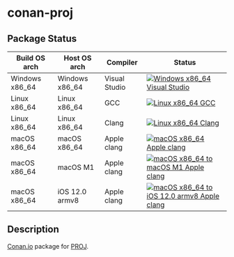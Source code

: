 # conan-proj

## Package Status

| Build OS arch | Host OS arch | Compiler | Status |
|---------------|--------------|----------|--------|
| Windows x86_64 | Windows x86_64 | Visual Studio | [![Windows x86_64 Visual Studio](https://github.com/SpaceIm/conan-proj/actions/workflows/windows-x86_64-msvc.yml/badge.svg?branch=testing%2F8.1.0)](https://github.com/SpaceIm/conan-proj/actions/workflows/windows-x86_64-msvc.yml?query=branch%3Atesting%2F8.1.0) |
| Linux x86_64 | Linux x86_64 | GCC | [![Linux x86_64 GCC](https://github.com/SpaceIm/conan-proj/actions/workflows/linux-x86_64-gcc.yml/badge.svg?branch=testing%2F8.1.0)](https://github.com/SpaceIm/conan-proj/actions/workflows/linux-x86_64-gcc.yml?query=branch%3Atesting%2F8.1.0) |
| Linux x86_64 | Linux x86_64 | Clang | [![Linux x86_64 Clang](https://github.com/SpaceIm/conan-proj/actions/workflows/linux-x86_64-clang.yml/badge.svg?branch=testing%2F8.1.0)](https://github.com/SpaceIm/conan-proj/actions/workflows/linux-x86_64-clang.yml?query=branch%3Atesting%2F8.1.0) |
| macOS x86_64 | macOS x86_64 | Apple clang | [![macOS x86_64 Apple clang](https://github.com/SpaceIm/conan-proj/actions/workflows/macos-x86_64-appleclang.yml/badge.svg?branch=testing%2F8.1.0)](https://github.com/SpaceIm/conan-proj/actions/workflows/macos-x86_64-appleclang.yml?query=branch%3Atesting%2F8.1.0) |
| macOS x86_64 | macOS M1 | Apple clang | [![macOS x86_64 to macOS M1 Apple clang](https://github.com/SpaceIm/conan-proj/actions/workflows/macos-x86_64-macos-m1-appleclang.yml/badge.svg?branch=testing%2F8.1.0)](https://github.com/SpaceIm/conan-proj/actions/workflows/macos-x86_64-macos-m1-appleclang.yml?query=branch%3Atesting%2F8.1.0) |
| macOS x86_64 | iOS 12.0 armv8 | Apple clang | [![macOS x86_64 to iOS 12.0 armv8 Apple clang](https://github.com/SpaceIm/conan-proj/actions/workflows/macos-x86_64-ios12.0-armv8-appleclang.yml/badge.svg?branch=testing%2F8.1.0)](https://github.com/SpaceIm/conan-proj/actions/workflows/macos-x86_64-ios12.0-armv8-appleclang.yml?query=branch%3Atesting%2F8.1.0) |

## Description

[Conan.io](https://conan.io) package for [PROJ](https://proj.org).
